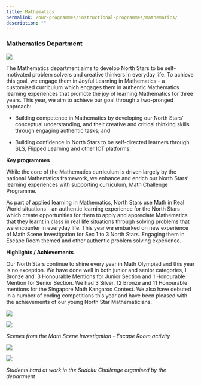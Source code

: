 ```yaml
---
title: Mathematics
permalink: /our-programmes/instructional-programmes/mathematics/
description: ""
---
```

### Mathematics Department

![](/images/2023%20%20%20Math/mathematics%20&%20cpa%20(1).jpg)

The Mathematics department aims to develop North Stars to be self-motivated problem solvers and creative thinkers in everyday life. To achieve this goal, we engage them in Joyful Learning in Mathematics – a customised curriculum which engages them in authentic Mathematics learning experiences that promote the joy of learning Mathematics for three years. This year, we aim to achieve our goal through a two-pronged approach:

*   Building competence in Mathematics by developing our North Stars’ conceptual understanding, and their creative and critical thinking skills through engaging authentic tasks; and 
    
*   Building confidence in North Stars to be self-directed learners through SLS, Flipped Learning and other ICT platforms.
    

**Key programmes**

While the core of the Mathematics curriculum is driven largely by the national Mathematics framework, we enhance and enrich our North Stars’ learning experiences with supporting curriculum, Math Challenge Programme. 

As part of applied learning in Mathematics, North Stars use Math in Real World situations – an authentic learning experience for the North Stars which create opportunities for them to apply and appreciate Mathematics that they learnt in class in real life situations through solving problems that we encounter in everyday life. This year we embarked on new experience of Math Scene Investigation for Sec 1 to 3 North Stars. Engaging them in Escape Room themed and other authentic problem solving experience.

**Highlights / Achievements**

Our North Stars continue to shine every year in Math Olympiad and this year is no exception. We have done well in both junior and senior categories, I Bronze and  3 Honourable Mentions for Junior Section and 1 Honourable Mention for Senior Section. We had 3 Silver, 12 Bronze and 11 Honourable mentions for the Singapore Math Kangaroo Contest. We also have debuted in a number of coding competitions this year and have been pleased with the achievements of our young North Star Mathematicians.

![](/images/2023%20%20%20Math/msi%20escape%20room%201.jpg)

![](/images/2023%20%20%20Math/msi%20escape%20room%202.jpg)

*Scenes from the Math Scene Investigation - Escape Room activity*

![](/images/2023%20%20%20Math/sudoku_challenge_1_comp.PNG)

![](/images/2023%20%20%20Math/sudoku_challenge_2_comp.PNG)

*Students hard at work in the Sudoku Challenge organised by the department*